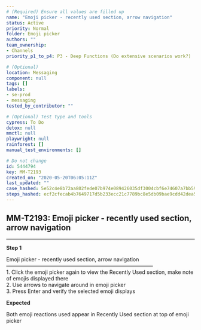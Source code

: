 ```yaml
---
# (Required) Ensure all values are filled up
name: "Emoji picker - recently used section, arrow navigation"
status: Active
priority: Normal
folder: Emoji picker
authors: ""
team_ownership: 
- Channels
priority_p1_to_p4: P3 - Deep Functions (Do extensive scenarios work?)

# (Optional)
location: Messaging
component: null
tags: []
labels: 
- se-prod
- messaging
tested_by_contributor: ""

# (Optional) Test type and tools
cypress: To Do
detox: null
mmctl: null
playwright: null
rainforest: []
manual_test_environments: []

# Do not change
id: 5444794
key: MM-T2193
created_on: "2020-05-20T06:05:11Z"
last_updated: ""
case_hashed: 5e52c4e8b72aa802fede07b974e089426035df3004cbf6e74607a7bb598b8432d60732d9ddecc5be1beaec46ffe022df
steps_hashed: ecf2cfecab4b7649717d5b233ecc21c7789bc8e5db09bae9cdd42dea523dc17b8e9298202effee7af5dc43568a1ab6af
---
```


<!-- (Auto-generated) Based on frontmatter's "key" and "name" -->

## MM-T2193: Emoji picker - recently used section, arrow navigation

---

**Step 1**

Emoji picker - recently used section, arrow navigation\
————————————————————————————\
1\. Click the emoji picker again to view the Recently Used section, make note of emojis displayed there\
2\. Use arrows to navigate around in emoji picker\
3\. Press Enter and verify the selected emoji displays

**Expected**

Both emoji reactions used appear in Recently Used section at top of emoji picker
